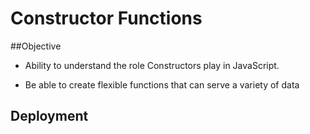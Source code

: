 # Constructor Functions

##Objective
- Ability to understand the role Constructors play in JavaScript.

- Be able to create flexible functions that can serve a variety of data

## Deployment
